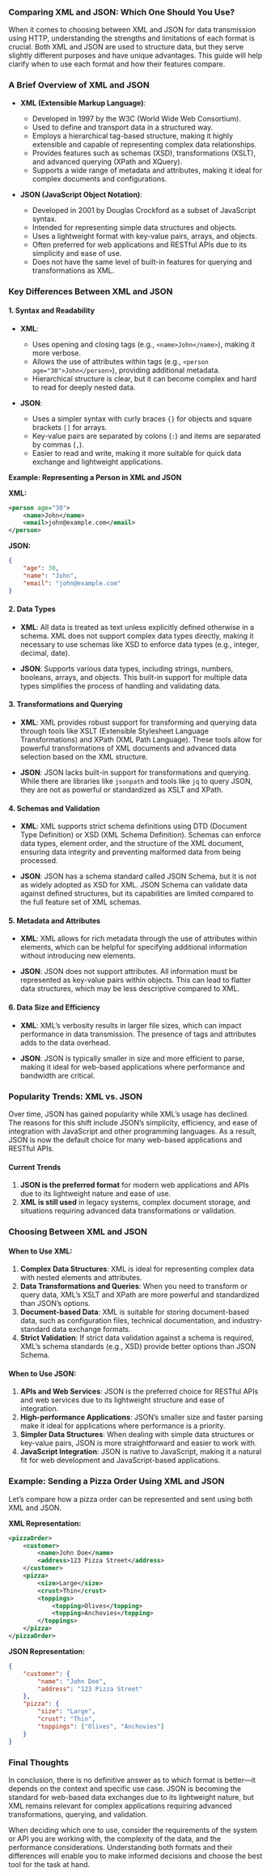### Comparing XML and JSON: Which One Should You Use?

When it comes to choosing between XML and JSON for data transmission using HTTP, understanding the strengths and limitations of each format is crucial. Both XML and JSON are used to structure data, but they serve slightly different purposes and have unique advantages. This guide will help clarify when to use each format and how their features compare.

### A Brief Overview of XML and JSON

- **XML (Extensible Markup Language)**:
  - Developed in 1997 by the W3C (World Wide Web Consortium).
  - Used to define and transport data in a structured way.
  - Employs a hierarchical tag-based structure, making it highly extensible and capable of representing complex data relationships.
  - Provides features such as schemas (XSD), transformations (XSLT), and advanced querying (XPath and XQuery).
  - Supports a wide range of metadata and attributes, making it ideal for complex documents and configurations.

- **JSON (JavaScript Object Notation)**:
  - Developed in 2001 by Douglas Crockford as a subset of JavaScript syntax.
  - Intended for representing simple data structures and objects.
  - Uses a lightweight format with key-value pairs, arrays, and objects.
  - Often preferred for web applications and RESTful APIs due to its simplicity and ease of use.
  - Does not have the same level of built-in features for querying and transformations as XML.

### Key Differences Between XML and JSON

#### 1. **Syntax and Readability**
- **XML**:
  - Uses opening and closing tags (e.g., `<name>John</name>`), making it more verbose.
  - Allows the use of attributes within tags (e.g., `<person age="30">John</person>`), providing additional metadata.
  - Hierarchical structure is clear, but it can become complex and hard to read for deeply nested data.

- **JSON**:
  - Uses a simpler syntax with curly braces `{}` for objects and square brackets `[]` for arrays.
  - Key-value pairs are separated by colons (`:`) and items are separated by commas (`,`).
  - Easier to read and write, making it more suitable for quick data exchange and lightweight applications.

**Example: Representing a Person in XML and JSON**

**XML:**
```xml
<person age="30">
    <name>John</name>
    <email>john@example.com</email>
</person>
```

**JSON:**
```json
{
    "age": 30,
    "name": "John",
    "email": "john@example.com"
}
```

#### 2. **Data Types**
- **XML**: All data is treated as text unless explicitly defined otherwise in a schema. XML does not support complex data types directly, making it necessary to use schemas like XSD to enforce data types (e.g., integer, decimal, date).
  
- **JSON**: Supports various data types, including strings, numbers, booleans, arrays, and objects. This built-in support for multiple data types simplifies the process of handling and validating data.

#### 3. **Transformations and Querying**
- **XML**: XML provides robust support for transforming and querying data through tools like XSLT (Extensible Stylesheet Language Transformations) and XPath (XML Path Language). These tools allow for powerful transformations of XML documents and advanced data selection based on the XML structure.

- **JSON**: JSON lacks built-in support for transformations and querying. While there are libraries like `jsonpath` and tools like `jq` to query JSON, they are not as powerful or standardized as XSLT and XPath.

#### 4. **Schemas and Validation**
- **XML**: XML supports strict schema definitions using DTD (Document Type Definition) or XSD (XML Schema Definition). Schemas can enforce data types, element order, and the structure of the XML document, ensuring data integrity and preventing malformed data from being processed.

- **JSON**: JSON has a schema standard called JSON Schema, but it is not as widely adopted as XSD for XML. JSON Schema can validate data against defined structures, but its capabilities are limited compared to the full feature set of XML schemas.

#### 5. **Metadata and Attributes**
- **XML**: XML allows for rich metadata through the use of attributes within elements, which can be helpful for specifying additional information without introducing new elements.

- **JSON**: JSON does not support attributes. All information must be represented as key-value pairs within objects. This can lead to flatter data structures, which may be less descriptive compared to XML.

#### 6. **Data Size and Efficiency**
- **XML**: XML’s verbosity results in larger file sizes, which can impact performance in data transmission. The presence of tags and attributes adds to the data overhead.

- **JSON**: JSON is typically smaller in size and more efficient to parse, making it ideal for web-based applications where performance and bandwidth are critical.

### Popularity Trends: XML vs. JSON

Over time, JSON has gained popularity while XML’s usage has declined. The reasons for this shift include JSON’s simplicity, efficiency, and ease of integration with JavaScript and other programming languages. As a result, JSON is now the default choice for many web-based applications and RESTful APIs.

#### Current Trends
1. **JSON is the preferred format** for modern web applications and APIs due to its lightweight nature and ease of use.
2. **XML is still used** in legacy systems, complex document storage, and situations requiring advanced data transformations or validation.

### Choosing Between XML and JSON

#### When to Use XML:
1. **Complex Data Structures**: XML is ideal for representing complex data with nested elements and attributes.
2. **Data Transformations and Queries**: When you need to transform or query data, XML’s XSLT and XPath are more powerful and standardized than JSON’s options.
3. **Document-based Data**: XML is suitable for storing document-based data, such as configuration files, technical documentation, and industry-standard data exchange formats.
4. **Strict Validation**: If strict data validation against a schema is required, XML’s schema standards (e.g., XSD) provide better options than JSON Schema.

#### When to Use JSON:
1. **APIs and Web Services**: JSON is the preferred choice for RESTful APIs and web services due to its lightweight structure and ease of integration.
2. **High-performance Applications**: JSON’s smaller size and faster parsing make it ideal for applications where performance is a priority.
3. **Simpler Data Structures**: When dealing with simple data structures or key-value pairs, JSON is more straightforward and easier to work with.
4. **JavaScript Integration**: JSON is native to JavaScript, making it a natural fit for web development and JavaScript-based applications.

### Example: Sending a Pizza Order Using XML and JSON

Let’s compare how a pizza order can be represented and sent using both XML and JSON.

**XML Representation:**
```xml
<pizzaOrder>
    <customer>
        <name>John Doe</name>
        <address>123 Pizza Street</address>
    </customer>
    <pizza>
        <size>Large</size>
        <crust>Thin</crust>
        <toppings>
            <topping>Olives</topping>
            <topping>Anchovies</topping>
        </toppings>
    </pizza>
</pizzaOrder>
```

**JSON Representation:**
```json
{
    "customer": {
        "name": "John Doe",
        "address": "123 Pizza Street"
    },
    "pizza": {
        "size": "Large",
        "crust": "Thin",
        "toppings": ["Olives", "Anchovies"]
    }
}
```

### Final Thoughts

In conclusion, there is no definitive answer as to which format is better—it depends on the context and specific use case. JSON is becoming the standard for web-based data exchanges due to its lightweight nature, but XML remains relevant for complex applications requiring advanced transformations, querying, and validation.

When deciding which one to use, consider the requirements of the system or API you are working with, the complexity of the data, and the performance considerations. Understanding both formats and their differences will enable you to make informed decisions and choose the best tool for the task at hand.
